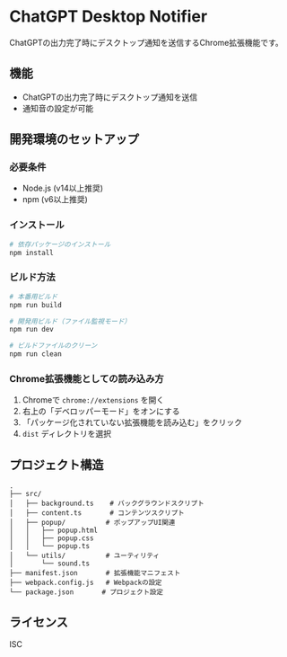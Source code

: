 # ChatGPT Desktop Notifier

ChatGPTの出力完了時にデスクトップ通知を送信するChrome拡張機能です。

## 機能

- ChatGPTの出力完了時にデスクトップ通知を送信
- 通知音の設定が可能

## 開発環境のセットアップ

### 必要条件

- Node.js (v14以上推奨)
- npm (v6以上推奨)

### インストール

```bash
# 依存パッケージのインストール
npm install
```

### ビルド方法

```bash
# 本番用ビルド
npm run build

# 開発用ビルド（ファイル監視モード）
npm run dev

# ビルドファイルのクリーン
npm run clean
```

### Chrome拡張機能としての読み込み方

1. Chromeで `chrome://extensions` を開く
2. 右上の「デベロッパーモード」をオンにする
3. 「パッケージ化されていない拡張機能を読み込む」をクリック
4. `dist` ディレクトリを選択

## プロジェクト構造

```
.
├── src/
│   ├── background.ts    # バックグラウンドスクリプト
│   ├── content.ts       # コンテンツスクリプト
│   ├── popup/          # ポップアップUI関連
│   │   ├── popup.html
│   │   ├── popup.css
│   │   └── popup.ts
│   └── utils/          # ユーティリティ
│       └── sound.ts
├── manifest.json       # 拡張機能マニフェスト
├── webpack.config.js   # Webpackの設定
└── package.json       # プロジェクト設定
```

## ライセンス

ISC